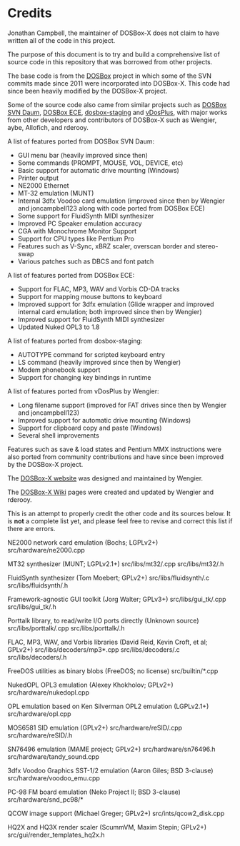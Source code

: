 Credits
=======

Jonathan Campbell, the maintainer of DOSBox-X does not claim to have written all of the code in this project.

The purpose of this document is to try and build a comprehensive list of source code in this repository that was borrowed from other projects.

The base code is from the [DOSBox](https://www.dosbox.com) project in which some of the SVN commits made since 2011 were incorporated into DOSBox-X. This code had since been heavily modified by the DOSBox-X project.

Some of the source code also came from similar projects such as [DOSBox SVN Daum](http://ykhwong.x-y.net), [DOSBox ECE](https://dosboxece.yesterplay.net/), [dosbox-staging](https://dosbox-staging.github.io/) and [vDosPlus](http://www.vdosplus.org/), with major works from other developers and contributors of DOSBox-X such as Wengier, aybe, Allofich, and rderooy.

A list of features ported from DOSBox SVN Daum:

* GUI menu bar (heavily improved since then)
* Some commands (PROMPT, MOUSE, VOL, DEVICE, etc)
* Basic support for automatic drive mounting (Windows)
* Printer output
* NE2000 Ethernet
* MT-32 emulation (MUNT)
* Internal 3dfx Voodoo card emulation (improved since then by Wengier and joncampbell123 along with code ported from DOSBox ECE)
* Some support for FluidSynth MIDI synthesizer
* Improved PC Speaker emulation accuracy
* CGA with Monochrome Monitor Support
* Support for CPU types like Pentium Pro
* Features such as V-Sync, xBRZ scaler, overscan border and stereo-swap
* Various patches such as DBCS and font patch

A list of features ported from DOSBox ECE:

* Support for FLAC, MP3, WAV and Vorbis CD-DA tracks
* Support for mapping mouse buttons to keyboard
* Improved support for 3dfx emulation (Glide wrapper and improved internal card emulation; both improved since then by Wengier)
* Improved support for FluidSynth MIDI synthesizer
* Updated Nuked OPL3 to 1.8

A list of features ported from dosbox-staging:

* AUTOTYPE command for scripted keyboard entry
* LS command (heavily improved since then by Wengier)
* Modem phonebook support
* Support for changing key bindings in runtime

A list of features ported from vDosPlus by Wengier:

* Long filename support (improved for FAT drives since then by Wengier and joncampbell123)
* Improved support for automatic drive mounting (Windows)
* Support for clipboard copy and paste (Windows)
* Several shell improvements

Features such as save & load states and Pentium MMX instructions were also ported from community contributions and have since been improved by the DOSBox-X project.

The [DOSBox-X website](http://dosbox-x.com) was designed and maintained by Wengier.

The [DOSBox-X Wiki](https://github.com/joncampbell123/dosbox-x/wiki) pages were created and updated by Wengier and rderooy.

This is an attempt to properly credit the other code and its sources below. It is **not** a complete list yet, and please feel free to revise and correct this list if there are errors.

NE2000 network card emulation (Bochs; LGPLv2+) src/hardware/ne2000.cpp

MT32 synthesizer (MUNT; LGPLv2.1+) src/libs/mt32/.cpp src/libs/mt32/.h

FluidSynth synthesizer (Tom Moebert; GPLv2+) src/libs/fluidsynth/.c src/libs/fluidsynth/.h

Framework-agnostic GUI toolkit (Jorg Walter; GPLv3+) src/libs/gui_tk/.cpp src/libs/gui_tk/.h

Porttalk library, to read/write I/O ports directly (Unknown source) src/libs/porttalk/.cpp src/libs/porttalk/.h

FLAC, MP3, WAV, and Vorbis libraries (David Reid, Kevin Croft, et al; GPLv2+) src/libs/decoders/mp3*.cpp src/libs/decoders/.c src/libs/decoders/.h

FreeDOS utilities as binary blobs (FreeDOS; no license) src/builtin/*.cpp

NukedOPL OPL3 emulation (Alexey Khokholov; GPLv2+) src/hardware/nukedopl.cpp

OPL emulation based on Ken Silverman OPL2 emulation (LGPLv2.1+) src/hardware/opl.cpp

MOS6581 SID emulation (GPLv2+) src/hardware/reSID/.cpp src/hardware/reSID/.h

SN76496 emulation (MAME project; GPLv2+) src/hardware/sn76496.h src/hardware/tandy_sound.cpp

3dfx Voodoo Graphics SST-1/2 emulation (Aaron Giles; BSD 3-clause) src/hardware/voodoo_emu.cpp

PC-98 FM board emulation (Neko Project II; BSD 3-clause) src/hardware/snd_pc98/*

QCOW image support (Michael Greger; GPLv2+) src/ints/qcow2_disk.cpp

HQ2X and HQ3X render scaler (ScummVM, Maxim Stepin; GPLv2+) src/gui/render_templates_hq2x.h

